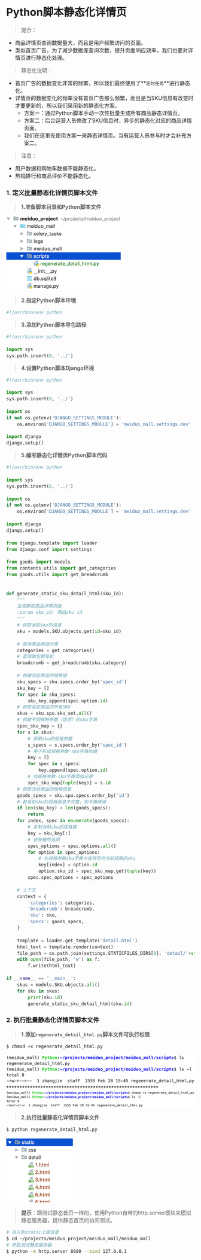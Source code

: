 # Python脚本静态化详情页

> 提示：
* 商品详情页查询数据量大，而且是用户频繁访问的页面。
* 类似首页广告，为了减少数据库查询次数，提升页面响应效率，我们也要对详情页进行静态化处理。

> 静态化说明：
* 首页广告的数据变化非常的频繁，所以我们最终使用了**`定时任务`**进行静态化。
* 详情页的数据变化的频率没有首页广告那么频繁，而且是当SKU信息有改变时才要更新的，所以我们采用新的静态化方案。
    * 方案一：通过Python脚本手动一次性批量生成所有商品静态详情页。
    * 方案二：后台运营人员修改了SKU信息时，异步的静态化对应的商品详情页面。
    * 我们在这里先使用方案一来静态详情页。当有运营人员参与时才会补充方案二。
    
> 注意：
* 用户数据和购物车数据不能静态化。
* 热销排行和商品评价不能静态化。
    
### 1. 定义批量静态化详情页脚本文件

> **1.准备脚本目录和Python脚本文件**

<img src="/goods/images/65脚本文件夹.png" style="zoom:50%">

> **2.指定Python脚本环境**

```python
#!/usr/bin/env python
```

> **3.添加Python脚本导包路径**

```python
#!/usr/bin/env python

import sys
sys.path.insert(0, '../')
```

> **4.设置Python脚本Django环境**

```python
#!/usr/bin/env python

import sys
sys.path.insert(0, '../')

import os
if not os.getenv('DJANGO_SETTINGS_MODULE'):
    os.environ['DJANGO_SETTINGS_MODULE'] = 'meiduo_mall.settings.dev'

import django
django.setup()
```

> **5.编写静态化详情页Python脚本代码**

```python
#!/usr/bin/env python

import sys
sys.path.insert(0, '../')

import os
if not os.getenv('DJANGO_SETTINGS_MODULE'):
    os.environ['DJANGO_SETTINGS_MODULE'] = 'meiduo_mall.settings.dev'

import django
django.setup()

from django.template import loader
from django.conf import settings

from goods import models
from contents.utils import get_categories
from goods.utils import get_breadcrumb


def generate_static_sku_detail_html(sku_id):
    """
    生成静态商品详情页面
    :param sku_id: 商品sku id
    """
    # 获取当前sku的信息
    sku = models.SKU.objects.get(id=sku_id)

    # 查询商品频道分类
    categories = get_categories()
    # 查询面包屑导航
    breadcrumb = get_breadcrumb(sku.category)

    # 构建当前商品的规格键
    sku_specs = sku.specs.order_by('spec_id')
    sku_key = []
    for spec in sku_specs:
        sku_key.append(spec.option.id)
    # 获取当前商品的所有SKU
    skus = sku.spu.sku_set.all()
    # 构建不同规格参数（选项）的sku字典
    spec_sku_map = {}
    for s in skus:
        # 获取sku的规格参数
        s_specs = s.specs.order_by('spec_id')
        # 用于形成规格参数-sku字典的键
        key = []
        for spec in s_specs:
            key.append(spec.option.id)
        # 向规格参数-sku字典添加记录
        spec_sku_map[tuple(key)] = s.id
    # 获取当前商品的规格信息
    goods_specs = sku.spu.specs.order_by('id')
    # 若当前sku的规格信息不完整，则不再继续
    if len(sku_key) < len(goods_specs):
        return
    for index, spec in enumerate(goods_specs):
        # 复制当前sku的规格键
        key = sku_key[:]
        # 该规格的选项
        spec_options = spec.options.all()
        for option in spec_options:
            # 在规格参数sku字典中查找符合当前规格的sku
            key[index] = option.id
            option.sku_id = spec_sku_map.get(tuple(key))
        spec.spec_options = spec_options

    # 上下文
    context = {
        'categories': categories,
        'breadcrumb': breadcrumb,
        'sku': sku,
        'specs': goods_specs,
    }

    template = loader.get_template('detail.html')
    html_text = template.render(context)
    file_path = os.path.join(settings.STATICFILES_DIRS[0], 'detail/'+str(sku_id)+'.html')
    with open(file_path, 'w') as f:
        f.write(html_text)

if __name__ == '__main__':
    skus = models.SKU.objects.all()
    for sku in skus:
        print(sku.id)
        generate_static_sku_detail_html(sku.id)
```

### 2. 执行批量静态化详情页脚本文件

> **1.添加`regenerate_detail_html.py`脚本文件可执行权限**

```bash
$ chmod +x regenerate_detail_html.py
```

<img src="/goods/images/66可执行权限1.png" style="zoom:50%">
**********************************************************
<img src="/goods/images/66可执行权限2.png" style="zoom:50%">

> **2.执行批量静态化详情页脚本文件**

```bash
$ python regenerate_detail_html.py
```

<img src="/goods/images/67详情页静态化结果.png" style="zoom:50%">

> **提示**：跟测试静态首页一样的，使用Python自带的http.server模块来模拟静态服务器，提供静态首页的访问测试。

```bash
# 进入到static上级目录
$ cd ~/projects/meiduo_project/meiduo_mall/meiduo_mall
# 开启测试静态服务器
$ python -m http.server 8080 --bind 127.0.0.1
```